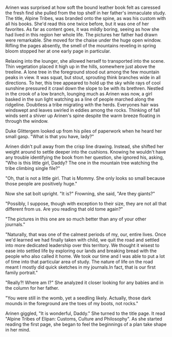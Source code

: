 Arinen was surprised at how soft the bound leather book felt as caressed the fresh find she pulled from the top shelf in her father's immaculate study. The title, Alpine Tribes, was branded onto the spine, as was his custom with all his books. She'd read this one twice before, but it was one of her favorites. As far as content goes, it was mildly boring, seeing as how she had lived in this region her whole life. The pictures her father had drawn were remarkable. She moved for the chaise under the huge open window. Rifling the pages absently, the smell of the mountains reveling in spring bloom stopped her at one early page in particular. 

Relaxing into the lounger, she allowed herself to transported into the scene. Thin vegetation placed it high up in the hills, somewhere just above the treeline. A lone tree in the foreground stood out among the few mountain peaks in view. It was squat, but stout, sprouting think branches wide in all directions. To her, this tree appeared to hold up the sky while rays of cool sunshine pressured it crawl down the slope to be with its brethren. Nestled in the crook of a low branch, lounging much as Arinen was now, a girl basked in the sun light watching as a line of people marched along the ridgeline. Doubtless a tribe migrating with the herds. Everyones hair was windswept and leaves swirled in eddies among the rocks. Thinking of fall winds sent a shiver up Arinen's spine despite the warm breeze floating in through the window.

Duke Glittergem looked up from his piles of paperwork when he heard her small gasp. "What is that you have, lady?"

Arinen didn't pull away from the crisp line drawing. Instead, she shifted her weight around to settle deeper into the cushions. Knowing he wouldn't have any trouble identifying the book from her question, she ignored his, asking, "Who is this little girl, Daddy? The one in the mountain tree watching the tribe climbing single file?"

"Oh, that is not a little girl. That is Mommy. She only looks so small because those people are positively huge."

Now she sat bolt upright. "It is?" Frowning, she said, "Are they giants?"

"Possibly, I suppose, though with exception to their size, they are not all that different from us. Are you reading that old tome again?"

"The pictures in this one are so much better than any of your other journals."

"Naturally, that was one of the calmest periods of my, our, entire lives. Once we'd learned we had finally taken with child, we quit the road and settled into more dedicated leadership over this territory. We thought it wisest to ease into settled life by exploring our lands and breaking bread with the people who also called it home. We took our time and I was able to put a lot of time into that particular area of study. The nature of life on the road meant I mostly did quick sketches in my journals.In fact, that is our first family portrait."

"Really?! Where am I?" She analyzed it closer looking for any babies and in the column for her father.

"You were still in the womb, yet a seedling likely. Actually, those dark mounds in the foreground are the toes of my boots, not rocks."

Arinen giggled, "It is wonderful, Daddy." She turned to the title page. It read "Alpine Tribes of Elipan: Customs, Culture and Philosophy". As she started reading the first page, she began to feel the beginnings of a plan take shape in her mind. 